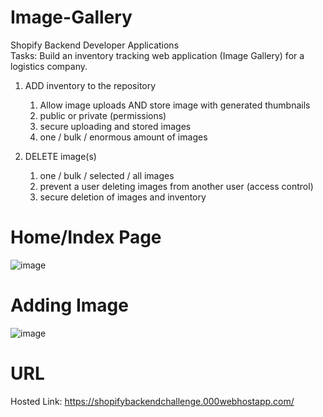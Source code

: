# Image-Gallery
Shopify Backend Developer Applications      
Tasks: Build an inventory tracking web application (Image Gallery) for a logistics company.

 1. ADD inventory to the repository
    1. Allow image uploads AND store image with generated thumbnails
    2. public or private (permissions)
    3. secure uploading and stored images
    4. one / bulk / enormous amount of images 

 2. DELETE image(s)
    1. one / bulk / selected / all images 
    2. prevent a user deleting images from another user (access control)
    3. secure deletion of images and inventory 


# Home/Index Page
![image](https://user-images.githubusercontent.com/59449776/148281294-f9f0c491-2e0f-4efd-9ec7-78a5d45f707a.png)

# Adding Image
![image](https://user-images.githubusercontent.com/59449776/148282133-e7f0db0c-4c00-4fea-b7d4-8e15c256610d.png)

# URL
Hosted Link: https://shopifybackendchallenge.000webhostapp.com/
